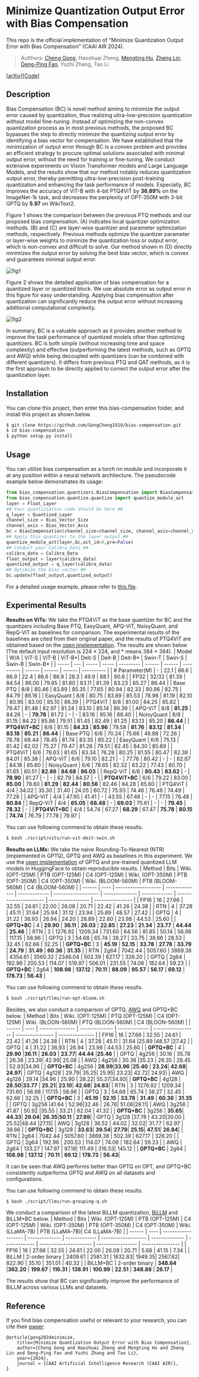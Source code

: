 # Minimize Quantization Output Error with Bias Compensation

This repo is the official implementation of "Minimize Quantization Output Error with Bias Compensation" (CAAI AIR 2024).
> Autthors: [Cheng Gong](https://scholar.google.com/citations?user=SOUobmQAAAAJ), Haoshuai Zheng, [Mengting Hu](https://scholar.google.com/citations?user=cYxJCNIAAAAJ), [Zheng Lin](https://scholar.google.com/citations?user=aCKl1R0AAAAJ), [Deng-Ping Fan](https://scholar.google.com/citations?user=kakwJ5QAAAAJ), Yuzhi Zhang, Tao Li

[[arXiv](https://arxiv.org/abs/2404.01892)][[Code](https://github.com/GongCheng1919/bias-compensation)]

## Description

Bias Compensation (BC) is novel method aiming to minimize the output error caused by quantization, thus realizing ultra-low-precision quantization without model fine-tuning. 
Instead of optimizing the non-convex quantization process as in most previous methods, the proposed BC bypasses the step to directly minimize the quantizing output error by identifying a bias vector for compensation. 
We have established that the minimization of output error through BC is a convex problem and provides an efficient strategy to procure optimal solutions associated with minimal output error, without the need for training or fine-tuning. 
We conduct extensive experiments on Vision Transformer models and Large Language Models, and the results show that our method notably reduces quantization output error, thereby permitting ultra-low-precision post-training quantization and enhancing the task performance of models. Especially, BC improves the accuracy of ViT-B
with 4-bit PTQ4ViT by **36.89%** on the ImageNet-1k task, and decreases the perplexity of OPT-350M with 3-bit GPTQ by **5.97** on WikiText2.


Figure 1 shows the comparison between the previous PTQ methods and our proposed bias compensation. 
(A) indicates local quantizer optimization
methods. (B) and \(C\) are layer-wise quantizer and parameter optimization methods, respectively. Previous methods optimize the quantizer
parameter or layer-wise weights to minimize the quantization loss or output error, which is non-convex and difficult to solve. Our method
shown in (D) directly minimizes the output error by solving the best bias vector, which is convex and guarantees minimal output error.

![fig1](./imgs/fig1-comparison-with-previous-quantizers.png)

Figure 2 shows the detailed application of bias compensation for a quantized layer or quantized block.
We use absolute error as output error in this figure for easy understanding. 
Applying bias compensation after quantization can significantly reduce the output error without increasing additional computational complexity.

![fig2](./imgs/fig2-illustration-of-bias-compensation.png)


 In summary, BC is a valuable approach as it provides another method to improve the task performance of quantized models other than optimizing quantizers. 
 BC is both simple (without increasing time and space complexity) and effective (outperforming the latest methods, such as GPTQ and AWQ) while being decoupled with quantizers (can be combined with different quantizers). 
 It differs from previous PTQ and QAT methods, as it is the first approach to be directly applied to correct the output error after the quantization layer.

## Installation
You can clone this project, then enter this bias-compensation folder, and install this project as shown below.
```bash
$ git clone https://github.com/GongCheng1919/bias-compensation.git
$ cd bias-compensation
$ python setup.py install
```

## Usage

You can utilize bias compensation as a torch nn module and incorporate it at any position within a neural network architecture. 
The pseudocode example below demonstrates its usage:

```python
from bias_compensation.quantizers.BiasCompensation import BiasCompensation
from bias_compensation.quantize.quantize import quantize_module_act
layer = Float_Layer
## Your quantiziation code should be here ##
q_layer = Quantized_Layer
channel_size = Bias_Vector_Size
channel_axis = Bias_Vector_Axis
bc = BiasCompensation(channel_size=channel_size, channel_axis=channel_axis)
## Apply this quantizer to the layer output ##
quantize_module_act(layer,bc,act_id=0,pre=False)
## Conduct your Calibra_Data ##
calibra_data = Calibra_Data
float_output = layer(calibra_data)
quantized_output = q_layer(calibra_data)
## Optimize the bias vector ##
bc.update(float_output,quantized_output)
```

For a detailed usage example, please refer to [this file](./quantize-demo.ipynb).

## Experimental Results


**Results on ViTs:** 
We take the PTQ4ViT as the base quantizer for BC and the quantizers including Base PTQ, EasyQuant, APQ-ViT, NoisyQuant, and RepQ-ViT as baselines for comparison.
The experimental results of the baselines are cited from their original paper, and the results of PTQ4ViT are obtained based on the [open implementation](https://github.com/hahnyuan/PTQ4ViT).
The results are shown below (The default input resolution is 224 × 224, and * means 384 × 384).
| Model | W/A | ViT-S | ViT-B | ViT-B*| Deit-S | Deit-B | Deit-B* | Swin-T | Swin-S | Swin-B | Swin-B* |
| ----- | --- | ----- | ----- | --------- | ------ | ------ | ---------- | ------ | ------ | ------ | ---------- |
| # Parameter(M) | - | 22.1 | 86.6 | 86.9 | 22.4 | 86.6 | 86.9 | 28.3 | 49.9 | 88.1 | 90.8 |
| FP32 | 32/32 | 81.39 | 84.54 | 86.00 | 79.85 | 81.80 | 83.11 | 81.39 | 83.23 | 85.27 | 86.44 |
| Base PTQ | 8/8 | 80.46 | 83.89 | 85.35 | 77.65 | 80.94 | 82.33 | 80.96 | 82.75 | 84.79 | 86.16 |
| EasyQuant | 8/8 | 80.75 | 83.89 | 85.53 | 78.98 | 81.19 | 82.10 | 80.95 | 83.00 | 85.10 | 86.39 |
| PTQ4ViT | 8/8 | 81.00 | 84.25 | 85.82 | 79.47 | 81.48 | 82.97 | 81.24 | 83.10 | 85.14 | 86.39 |
| APQ-ViT | 8/8 | **81.25** | 84.26 | - | **79.78** | 81.72 | - | - | 83.16 | 85.16 | 86.40 |
| NoisyQuant | 8/8 | 81.15 | 84.22 | 85.86 | 79.51 | 81.45 | 82.49 | 81.25 | 83.13 | 85.20 | **86.44** |
| **PTQ4ViT+BC** | 8/8 | 81.15 | **84.33** | **85.96** | 79.58 | **81.76** | **83.12** | **81.34** | **83.18** | **85.21** | **86.44** |
| Base PTQ | 6/6 | 70.24 | 75.66 | 46.88 | 72.26 | 78.78 | 68.44 | 78.45 | 81.74 | 83.35 | 85.22 |
| EasyQuant | 6/6 | 75.13 | 81.42 | 82.02 | 75.27 | 79.47 | 81.26 | 79.51 | 82.45 | 84.30 | 85.89 |
| PTQ4ViT | 6/6 | 78.63 | 81.65 | 83.34 | 76.28 | 80.25 | 81.55 | 80.47 | 82.38 | 84.01 | 85.38 |
| APQ-ViT | 6/6 | 79.10 | 82.21 | - | 77.76 | 80.42 | - | - | 82.67 | 84.18 | 85.60 |
| NoisyQuant | 6/6 | 78.65 | 82.32 | 83.22 | 77.43 | 80.70 | 81.65 | 80.51 | **82.86** | **84.68** | **86.03** |
| RepQ-ViT | 6/6 | **80.43** | **83.62** | - | **78.90** | 81.27 | - | - | 82.79 | 84.57 | - |
| **PTQ4ViT+BC** | 6/6 | 79.22 | 83.00 | **85.00** | 78.60 | **81.29** | **82.44** | **80.56** | 82.46 | 84.28 | 85.60 |
| PTQ4ViT | 4/4 | 34.02 | 35.30 | 31.40 | 24.05 | 60.72 | 75.93 | 74.46 | 76.46 | 74.49 | 77.26 |
| APQ-ViT | 4/4 | 47.95 | 41.41 | - | 43.55 | 67.48 | - | - | 77.15 | 76.48 | **80.84** |
| RepQ-ViT | 4/4 | **65.05** | **68.48** | - | **69.03** | 75.61 | - | - | **79.45** | **78.32** | - |
| **PTQ4ViT+BC** | 4/4 | 54.74 | 67.27 | **68.29** | 67.47 | **75.78** | **80.15** | **74.74** | 76.79 | 77.78 | 79.97 |

You can use following commend to obtain these results.
```bash
$ bash ./script/vits/run-vit-deit-swin.sh
```

**Results on LLMs:** 
We take the naive Rounding-To-Nearest (NTR) (implemented in GPTQ), GPTQ and AWQ as baselines in this experiment.
We use the [open implementation](https://github.com/IST-DASLab/gptq) of GPTQ and pre-trained quantized LLM models in HuggingFace to obtain reproducible results.
| Method | Bits | Wiki. (OPT-125M) | PTB (OPT-125M) | C4 (OPT-125M) | Wiki. (OPT-350M) | PTB (OPT-350M) | C4 (OPT-350M) | Wiki. (BLOOM-560M) | PTB (BLOOM-560M) | C4 (BLOOM-560M) |
| ------ | ---- | ------------------- | -------------- | ------------- | ------------------- | -------------- | ------------- | ---------------------- | ----------------- | ---------------- |
| FP16 | 16 | 27.66 | 32.55 | 24.61 | 22.00 | 26.08 | 20.71 | 22.42 | 41.26 | 24.38 |
| RTN | 4 | 37.28 | 45.11 | 31.64 | 25.94 | 31.12 | 23.94 | 25.89 | 48.57 | 27.42 |
| GPTQ | 4 | 31.22 | 36.93 | 26.94 | 24.20 | 28.89 | 22.60 | 23.98 | 44.53 | 25.60 |
| **GPTQ+BC** | 4 | **29.90** | **36.11** | **26.03** | **22.85** | **27.23** | **21.34** | **23.77** | **44.44** | **25.46** |
| RTN | 3 | 1276.92 | 1209.34 | 731.60 | 64.56 | 81.85 | 50.14 | 56.98 | 117.15 | 58.96 |
| GPTQ | 3 | 54.68 | 65.74 | 38.27 | 33.75 | 38.66 | 28.53 | 32.45 | 62.66 | 32.25 |
| **GPTQ+BC** | 3 | **45.19** | **52.15** | **33.78** | **27.78** | **33.79** | **24.79** | **31.49** | **60.36** | **31.35** |
| RTN | 2g64 | 7042.44 | 5057.60 | 3869.38 | 4354.61 | 3560.32 | 2346.04 | 502.39 | 627.17 | 326.20 |
| GPTQ | 2g64 | 192.96 | 200.53 | 114.07 | 519.97 | 506.01 | 231.55 | 74.06 | 182.64 | 59.23 |
| **GPTQ+BC** | 2g64 | **108.98** | **137.12** | **70.11** | **88.09** | **95.57** | **56.17** | **69.12** | **178.73** | **56.43** |

You can use following commend to obtain these results.
```bash
$ bash ./script/llms/run-opt-bloom.sh
```

Besides, we also conduct a comparison of GPTQ, [AWQ](https://github.com/mit-han-lab/llm-awq) and GPTQ+BC below.
| Method | Bits | Wiki. (OPT-125M) | PTQ (OPT-125M) | C4 (OPT-125M) | Wiki. (BLOON-560M) | PTQ (BLOON-560M) | C4 (BLOON-560M) |
| ------ | ---- | --------------- | -------------- | ------------- | ------------------ | ---------------- | --------------- |
| FP16 | 16 | 27.66 | 32.55 |  24.61 | 22.42 | 41.26 | 24.38 |
| RTN | 4 | 37.28 | 45.11 | 31.64  |25.89 |48.57 |27.42 |
| GPTQ | 4 | 31.22 | 36.93 |  26.94 | 23.98 | 44.53 | 25.60 |
| **GPTQ+BC** | 4 | **29.90** |**36.11** | **26.03** | **23.77**| **44.44** |**25.46** |
| GPTQ | 4g256 | 30.16 | 35.78 | 26.38 | 23.39| 42.99| 25.08 |
| AWQ | 4g256 | 30.38 |35.23 | 26.35 | 28.45 | 52.93|34.96 |
| **GPTQ+BC** | 4g256 | **28.99**|**33.96** |**25.40** | **23.24**| **42.68**| **24.97**|
| GPTQ | 4g128 | 29.79| 35.25| 25.95| 23.23| 42.72| 24.93|
| AWQ | 4g128 | 29.14 |34.96 | 25.90 | 28.22|	55.37|34.93|
| **GPTQ+BC** | 4g128 | **28.50**|**33.77** | **25.21**| **23.10**| **42.68**| **24.83**|
| RTN | 3 | 1276.92 | 1209.34 | 731.60 | 56.98 | 117.15 | 58.96 |
| GPTQ | 3 | 54.68 | 65.74 | 38.27 | 32.45 | 62.66 | 32.25 |
| **GPTQ+BC** | 3 | **45.19** | **52.15** | **33.78** | **31.49** | **60.36** | **31.35** |
| GPTQ | 3g256 |41.64 | 52.96|32.46 | 26.76| 51.06|28.11|
| AWQ | 3g256 | 41.87 | 50.92 |35.55 | 33.21 | 62.04 | 41.32 |
| **GPTQ+BC** | 3g256 | **35.65**| **44.33**| **29.04**| **26.35**|**50.11** | **27.69**|
| GPTQ | 3g128 |37.78 | 43.20|30.00 | 25.52|48.44 |27.15|
| AWQ | 3g128 | 36.52 | 44.02 | 32.02|  31.77 | 62.97 | 39.66 |
| **GPTQ+BC** | 3g128 | **33.63**| **39.54**| **27.79**| **25.15**| **47.51**| **26.84**|
| RTN | 2g64 | 7042.44 | 5057.60 | 3869.38 | 502.39 | 627.17 | 326.20 |
| GPTQ | 2g64 | 192.96 | 200.53 | 114.07 | 74.06 | 182.64 | 59.23 |
| AWQ | 2g64 | 133.27 | 147.97 | 97.18| 111.49 | 316.53| 145.12  |
| **GPTQ+BC** | 2g64 | **108.98** | **137.12** | **70.11** | **69.12** | **178.73** | **56.43**|

It can be seen that AWQ performs better than GPTQ on OPT, and GPTQ+BC consistently outperforms GPTQ and AWQ on all datasets and configurations.

You can use following commend to obtain these results.
```bash
$ bash ./script/llms/run-grouping-q.sh
```

We conduct a comparison of the latest BiLLM quantization, [BiLLM](https://github.com/Aaronhuang-778/BiLLM) and BiLLM+BC below.
| Method | Bits | Wiki. (OPT-125M) | PTB (OPT-125M) | C4 (OPT-125M) | Wiki. (OPT-350M) | PTB (OPT-350M) | C4 (OPT-350M) |  Wiki. (LLaMA-7B) | PTB (LLaMA-7B)| C4 (LLaMA-7B) |
| ------ | ---- | ------------------- | -------------- | ------------- | ------------------- | -------------- | ------------- | ---------------------- | ----------------- | ---------------- |
| FP16 | 16 | 27.66 | 32.55 | 24.61 | 22.00 | 26.08 | 20.71 | 5.68 | 41.15 | 7.34 |
| BiLLM | 2-order binary | 2409.61 | 2581.31 | 1632.83| 1949.35| 2567.82| 822.90 | 35.10 | 351.01  | 40.32 | 
| BiLLM+BC | 2-order binary | **348.64** |**362.20** | **199.67** | **116.31** | **138.91** | **100.99** | **22.51** | **348.88** | **26.17** |

The results show that BC can significantly improve the performance of BiLLM across various LLMs and datasets.

## Reference

If you find bias compensation useful or relevant to your research, you can cite their [paper](https://arxiv.org/pdf/2404.01892.pdf):
```
@article{gong2024minimize,
    title={Minimize Quantization Output Error with Bias Compensation},
    author={Cheng Gong and Haoshuai Zheng and Mengting Hu and Zheng Lin and Deng-Ping Fan and Yuzhi Zhang and Tao Li},
    year={2024},
    journal = {CAAI Artificial Intelligence Research (CAAI AIR)},
}
```


<!-- The code for the quantization API is referenced from the AutoQNN project.
```
@article{JCST-2105-11632,
    author = {Cheng Gong and Ye Lu and Su-Rong Dai and Qian Deng and Cheng-Kun Du and Tao Li},
    title = {AutoQNN: An End-to-End Framework for Automatically Quantizing Neural Networks},
    journal = {Journal of Computer Science and Technology (JCST)},
    volume = {39},
    number = {2},
    pages = {401-420},
    year = {2024}
}
``` -->
